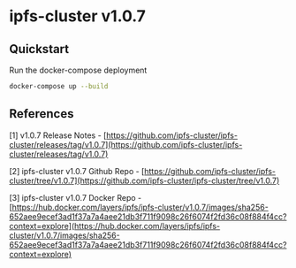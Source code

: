 # ipfs-cluster v1.0.7

## Quickstart

Run the docker-compose deployment

```bash
docker-compose up --build
```

## References

[1] v1.0.7 Release Notes - [https://github.com/ipfs-cluster/ipfs-cluster/releases/tag/v1.0.7](https://github.com/ipfs-cluster/ipfs-cluster/releases/tag/v1.0.7)

[2] ipfs-cluster v1.0.7 Github Repo - [https://github.com/ipfs-cluster/ipfs-cluster/tree/v1.0.7](https://github.com/ipfs-cluster/ipfs-cluster/tree/v1.0.7)

[3] ipfs-cluster v1.0.7 Docker Repo - [https://hub.docker.com/layers/ipfs/ipfs-cluster/v1.0.7/images/sha256-652aee9ecef3ad1f37a7a4aee21db3f711f9098c26f6074f2fd36c08f884f4cc?context=explore](https://hub.docker.com/layers/ipfs/ipfs-cluster/v1.0.7/images/sha256-652aee9ecef3ad1f37a7a4aee21db3f711f9098c26f6074f2fd36c08f884f4cc?context=explore)